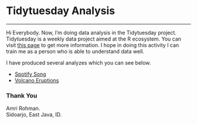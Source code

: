 
# Tidytuesday Analysis
***

Hi Everybody. Now, I’m doing data analysis in the Tidytuesday project.
Tidytuesday is a weekly data project aimed at the R ecosystem. You can
visit [this page](https://github.com/rfordatascience/tidytuesday) to get
more information. I hope in doing this activity I can train me as a
person who is able to understand data well.

I have produced several analyzes which you can see below.

  - [Spotify Song](https://rpubs.com/amrirohman/spotify-song)
  - [Volcano Eruptions](https://rpubs.com/amrirohman/volcano-explosion)
  
### Thank You

Amri Rohman. <br> Sidoarjo, East Java, ID.

